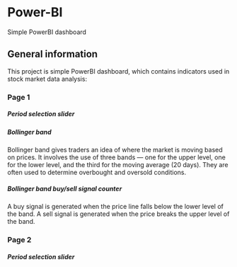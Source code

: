 # Power-BI
Simple PowerBI dashboard
## General information
This project is simple PowerBI dashboard, which contains indicators used in stock market data analysis:
### Page 1
##### Period selection slider
##### Bollinger band
Bollinger band gives traders an idea of where the market is moving based on prices.
It involves the use of three bands — one for the upper level, one for the lower level, and the third for the moving average (20 days). 
They are often used to determine overbought and oversold conditions.
##### Bollinger band buy/sell signal counter
A buy signal is generated when the price line falls below the lower level of the band.
A sell signal is generated when the price breaks the upper level of the band.
### Page 2
##### Period selection slider
